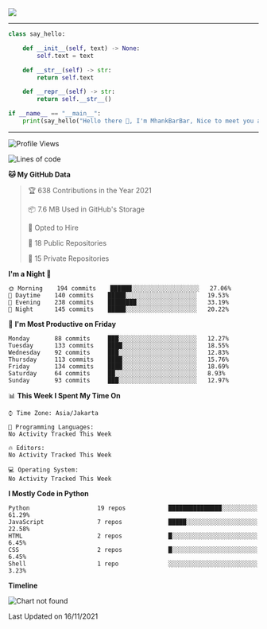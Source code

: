 <img align="center" height="auto" src="https://github.com/MhankBarBar/MhankBarBar/blob/master/img/1.jpg"/>
<!--
___
![Metrics](https://github.com/MhankBarBar/MhankBarBar/blob/master/github-metrics.svg)
___
-->
<!--
[![ReadMe Card](https://github-readme-stats.vercel.app/api/pin/?username=mhankbarbar&repo=termux-wabot&theme=auto)](https://github.com/mhankbarbar/termux-wabot)
-->

---
```python
class say_hello:

    def __init__(self, text) -> None:
        self.text = text

    def __str__(self) -> str:
        return self.text

    def __repr__(self) -> str:
        return self.__str__()

if __name__ == "__main__":
    print(say_hello("Hello there 👋, I'm MhankBarBar, Nice to meet you all!"))
```
---
<!--START_SECTION:waka-->
![Profile Views](http://img.shields.io/badge/Profile%20Views-274-blue)

![Lines of code](https://img.shields.io/badge/From%20Hello%20World%20I%27ve%20Written-4.6%20million%20lines%20of%20code-blue)

**🐱 My GitHub Data** 

> 🏆 638 Contributions in the Year 2021
 > 
> 📦 7.6 MB Used in GitHub's Storage 
 > 
> 💼 Opted to Hire
 > 
> 📜 18 Public Repositories 
 > 
> 🔑 15 Private Repositories  
 > 
**I'm a Night 🦉** 

```text
🌞 Morning    194 commits    ██████░░░░░░░░░░░░░░░░░░░   27.06% 
🌆 Daytime    140 commits    █████░░░░░░░░░░░░░░░░░░░░   19.53% 
🌃 Evening    238 commits    ████████░░░░░░░░░░░░░░░░░   33.19% 
🌙 Night      145 commits    █████░░░░░░░░░░░░░░░░░░░░   20.22%

```
📅 **I'm Most Productive on Friday** 

```text
Monday       88 commits     ███░░░░░░░░░░░░░░░░░░░░░░   12.27% 
Tuesday      133 commits    ████░░░░░░░░░░░░░░░░░░░░░   18.55% 
Wednesday    92 commits     ███░░░░░░░░░░░░░░░░░░░░░░   12.83% 
Thursday     113 commits    ████░░░░░░░░░░░░░░░░░░░░░   15.76% 
Friday       134 commits    ████░░░░░░░░░░░░░░░░░░░░░   18.69% 
Saturday     64 commits     ██░░░░░░░░░░░░░░░░░░░░░░░   8.93% 
Sunday       93 commits     ███░░░░░░░░░░░░░░░░░░░░░░   12.97%

```


📊 **This Week I Spent My Time On** 

```text
⌚︎ Time Zone: Asia/Jakarta

💬 Programming Languages: 
No Activity Tracked This Week

🔥 Editors: 
No Activity Tracked This Week

💻 Operating System: 
No Activity Tracked This Week

```

**I Mostly Code in Python** 

```text
Python                   19 repos            ███████████████░░░░░░░░░░   61.29% 
JavaScript               7 repos             █████░░░░░░░░░░░░░░░░░░░░   22.58% 
HTML                     2 repos             █░░░░░░░░░░░░░░░░░░░░░░░░   6.45% 
CSS                      2 repos             █░░░░░░░░░░░░░░░░░░░░░░░░   6.45% 
Shell                    1 repo              ░░░░░░░░░░░░░░░░░░░░░░░░░   3.23%

```


**Timeline**

![Chart not found](https://raw.githubusercontent.com/MhankBarBar/MhankBarBar/master/charts/bar_graph.png) 


 Last Updated on 16/11/2021
<!--END_SECTION:waka-->

